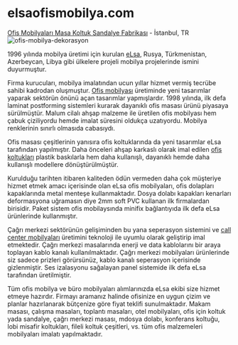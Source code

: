 # elsaofismobilya.com
[Ofis Mobilyaları Masa Koltuk Sandalye Fabrikası](https://www.elsaofismobilya.com/)  - İstanbul, TR
![ofis-mobilya-dekorasyon](https://www.elsaofismobilya.com/wp-content/uploads/ofis-dekorasyon-ve-ic-mimarlik.jpg)

1996 yılında mobilya üretimi için kurulan [eLsa](https://eksisozluk.com/entry/56254875), Rusya, Türkmenistan, Azerbeycan, Libya gibi ülkelere projeli mobilya projelerinde ismini duyurmuştur. 

Firma kurucuları, mobilya imalatından ucun yıllar hizmet vermiş tecrübe sahibi kadrodan oluşmuştur. [Ofis mobilyası](https://www.elsaofismobilya.com/urunler/) üretiminde yeni tasarımlar yaparak sektörün önünü açan tasarımlar yapmışlardır. 1998 yılında, ilk defa laminat postforming sistemleri kurarak dayanıklı ofis masası ürünü piyasaya sürülmüştür. Malum cilalı ahşap malzeme ile üretilen ofis mobilyası hem çabuk çiziliyordu hemde imalat süresini oldukça uzatıyordu. Mobilya renklerinin sınırlı olmasıda cabasıydı.

Ofis masası çeşitlerinin yanısıra ofis koltuklarında da yeni tasarımlar eLsa tarafından yapılmıştır. Daha önceleri ahşap karkaslı olarak imal edilen [ofis koltukları](https://www.elsaofismobilya.com/ofis-koltuklari/) plastik baskılarla hem daha kullanışlı, dayanıklı hemde daha kullanışlı modellere dönüştürülmüştür.

Kurulduğu tarihten itibaren kaliteden ödün vermeden daha çok müşteriye hizmet etmek amacı içerisinde olan eLsa ofis mobilyaları, ofis dolapları kapaklarında metal menteşe kullanmaktadır. Dosya dolabı kapakları kenarları deformasyona uğramasın diye 2mm soft PVC kullanan ilk firmalardan birisidir. Paket sistem ofis mobilaysında minifix bağlantıyıda ilk defa eLsa ürünlerinde kullanmıştır.

Çağrı merkezi sektörünün gelişiminden bu yana seperasyon sistemini ve [call center mobilyaları](https://www.elsaofismobilya.com/cagri-merkezi-mobilyalari/) üretimini teknoloji ile uyumlu olarak geliştirip imal etmektedir. Çağrı merkezi masalarında enerji ve data kablolarını bir araya toplayan kablo kanalı kullanılmaktadır. Çağrı merkezi mobilyaları ürünlerinde siz sadece prizleri görürsünüz, kablo kanalı seperasyon içerisinde gizlenmiştir. Ses izalasyonu sağalayan panel sistemide ilk defa eLsa tarafından üretilmiştir.

Tüm ofis mobilya ve büro mobilyaları alımlarınızda eLsa ekibi size hizmet etmeye hazırdır. Firmayı aramanız halinde ofisinize en uygun çizim ve planlar hazırlanarak bütçenize göre fiyat teklifi sunulmaktadır. Makam masası, çalışma masaları, toplantı masaları, otel mobilyaları, ofis için koltuk yada sandalye, çağrı merkezi masası, mdosya dolabı, konferans koltuğu, lobi misafir koltukları, fileli koltuk çeşitleri, vs. tüm ofis malzemeleri mobilyaları imalatı yapılmaktadır.
